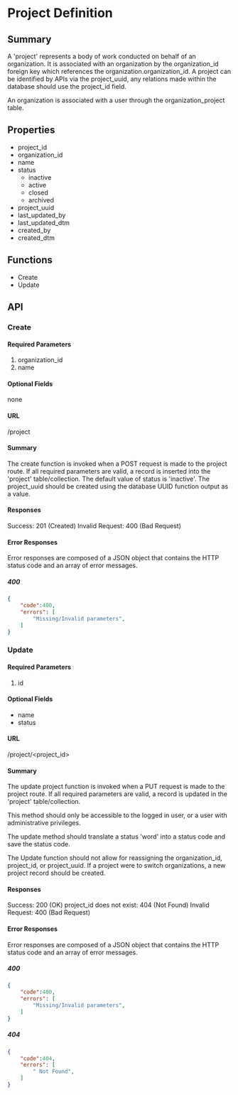 # Project Definition

## Summary

A 'project' represents a body of work conducted on behalf of an organization. It is associated with an organization by the organization_id foreign key which references the organization.organization_id. A project can be identified by APIs via the project_uuid, any relations made within the database should use the project_id field.

An organization is associated with a user through the organization_project table.

## Properties

* project_id
* organization_id
* name
* status
  * inactive
  * active
  * closed
  * archived
* project_uuid
* last_updated_by
* last_updated_dtm
* created_by
* created_dtm

## Functions

* Create
* Update

## API

### Create

#### Required Parameters

1. organization_id
2. name


#### Optional Fields

none

#### URL

/project

#### Summary

The create function is invoked when a POST request is made to the project route. If all required parameters are valid, a record is inserted into the 'project' table/collection. 
The default value of status is 'inactive'.
The project_uuid should be created using the database UUID function output as a value.


#### Responses

Success: 201 (Created)
Invalid Request: 400 (Bad Request)

#### Error Responses

Error responses are composed of a JSON object that contains 
the HTTP status code and an array of error messages.


##### 400

~~~~json
{
    "code":400,
    "errors": [
        "Missing/Invalid parameters",
    ]
}
~~~~

### Update

#### Required Parameters

1. id


#### Optional Fields

* name
* status



#### URL

/project/<project_id>

#### Summary

The update project function is invoked when a PUT request is made to the project route. If all required parameters are valid, a record is updated in the 'project' table/collection. 

This method should only be accessible to the logged in user, or a user with administrative privileges.

The update method should translate a status 'word' into a status code and save the status code.

The Update function should not allow for reassigning the organization_id, project_id, or project_uuid. If a project were to switch organizations, a new project record should be created.

#### Responses

Success: 200 (OK)
project_id does not exist:  404 (Not Found)
Invalid Request: 400 (Bad Request)


#### Error Responses

Error responses are composed of a JSON object that contains 
the HTTP status code and an array of error messages.

##### 400

~~~~json 
{
    "code":400,
    "errors": [
        "Missing/Invalid parameters",
    ]
}
~~~~

##### 404

~~~~json 
{
    "code":404,
    "errors": [
        " Not Found",
    ]
}
~~~~
